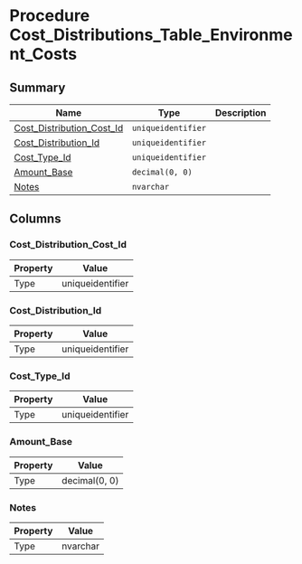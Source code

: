 # Procedure Cost_Distributions_Table_Environment_Costs


## Summary

| Name | Type | Description |
| - | - | --- |
|[Cost_Distribution_Cost_Id](#cost_distribution_cost_id)|`uniqueidentifier` ||
|[Cost_Distribution_Id](#cost_distribution_id)|`uniqueidentifier` ||
|[Cost_Type_Id](#cost_type_id)|`uniqueidentifier` ||
|[Amount_Base](#amount_base)|`decimal(0, 0)` ||
|[Notes](#notes)|`nvarchar` ||

## Columns

### Cost_Distribution_Cost_Id

| Property | Value |
| - | - |
|Type|uniqueidentifier|

### Cost_Distribution_Id

| Property | Value |
| - | - |
|Type|uniqueidentifier|

### Cost_Type_Id

| Property | Value |
| - | - |
|Type|uniqueidentifier|

### Amount_Base

| Property | Value |
| - | - |
|Type|decimal(0, 0)|

### Notes

| Property | Value |
| - | - |
|Type|nvarchar|


